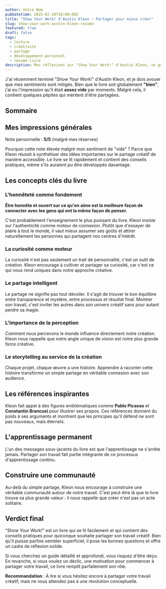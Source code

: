 ```yaml
---
author: Votre Nom
pubDatetime: 2025-02-26T10:00:00Z
title: "Show Your Work! d'Austin Kleon : Partager pour mieux créer"
slug: show-your-work-austin-kleon-resume
featured: true
draft: false
tags:
  - lecture
  - créativité
  - partage
  - développement-personnel
  - résumé-livre
description: Mes réflexions sur "Show Your Work!" d'Austin Kleon, un guide pour partager son travail créatif et construire une audience authentique.
---
```


J'ai récemment terminé "Show Your Work!" d'Austin Kleon, et je dois avouer que mes sentiments sont mitigés. Bien que le livre soit globalement **"bien"**, j'ai eu l'impression qu'il était **assez vide** par moments. Malgré cela, il contient quelques pépites qui méritent d'être partagées.

## Sommaire

## Mes impressions générales

Note personnelle : **5/5** (malgré mes réserves)

Pourquoi cette note élevée malgré mon sentiment de "vide" ? Parce que Kleon réussit à synthétiser des idées importantes sur le partage créatif de manière accessible. Le livre se lit rapidement et contient des conseils pratiques, même s'ils auraient pu être développés davantage.

## Les concepts clés du livre

### L'honnêteté comme fondement

**Être honnête et ouvert sur ce qu'on aime est la meilleure façon de connecter avec les gens qui ont la même façon de penser.**

C'est probablement l'enseignement le plus puissant du livre. Kleon insiste sur l'authenticité comme moteur de connexion. Plutôt que d'essayer de plaire à tout le monde, il vaut mieux assumer ses goûts et attirer naturellement les personnes qui partagent nos centres d'intérêt.

### La curiosité comme moteur

La curiosité n'est pas seulement un trait de personnalité, c'est un outil de création. Kleon encourage à cultiver et partager sa curiosité, car c'est ce qui nous rend uniques dans notre approche créative.

### Le partage intelligent

Le partage ne signifie pas tout dévoiler. Il s'agit de trouver le bon équilibre entre transparence et mystère, entre processus et résultat final. Montrer son travail, c'est inviter les autres dans son univers créatif sans pour autant perdre sa magie.

### L'importance de la perception

Comment nous percevons le monde influence directement notre création. Kleon nous rappelle que notre angle unique de vision est notre plus grande force créative.

### Le storytelling au service de la création

Chaque projet, chaque œuvre a une histoire. Apprendre à raconter cette histoire transforme un simple partage en véritable connexion avec son audience.

## Les références inspirantes

Kleon fait appel à des figures emblématiques comme **Pablo Picasso** et **Constantin Brancusi** pour illustrer ses propos. Ces références donnent du poids à ses arguments et montrent que les principes qu'il défend ne sont pas nouveaux, mais éternels.

## L'apprentissage permanent

L'un des messages sous-jacents du livre est que l'apprentissage ne s'arrête jamais. Partager son travail fait partie intégrante de ce processus d'apprentissage continu.

## Construire une communauté

Au-delà du simple partage, Kleon nous encourage à construire une véritable communauté autour de notre travail. C'est peut-être là que le livre trouve sa plus grande valeur : il nous rappelle que créer n'est pas un acte solitaire.

## Verdict final

"Show Your Work!" est un livre qui se lit facilement et qui contient des conseils pratiques pour quiconque souhaite partager son travail créatif. Bien qu'il puisse parfois sembler superficiel, il pose les bonnes questions et offre un cadre de réflexion solide.

Si vous cherchez un guide détaillé et approfondi, vous risquez d'être déçu. En revanche, si vous voulez un déclic, une motivation pour commencer à partager votre travail, ce livre remplit parfaitement son rôle.

**Recommandation** : À lire si vous hésitez encore à partager votre travail créatif, mais ne vous attendez pas à une révolution conceptuelle.
